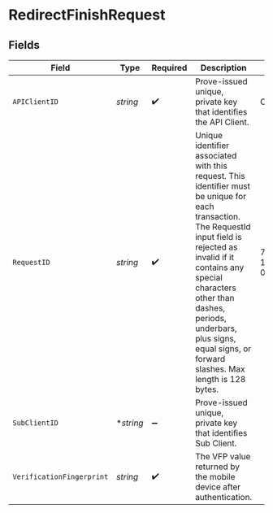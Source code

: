 # RedirectFinishRequest


## Fields

| Field                                                                                                                                                                                                                                                                                                     | Type                                                                                                                                                                                                                                                                                                      | Required                                                                                                                                                                                                                                                                                                  | Description                                                                                                                                                                                                                                                                                               | Example                                                                                                                                                                                                                                                                                                   |
| --------------------------------------------------------------------------------------------------------------------------------------------------------------------------------------------------------------------------------------------------------------------------------------------------------- | --------------------------------------------------------------------------------------------------------------------------------------------------------------------------------------------------------------------------------------------------------------------------------------------------------- | --------------------------------------------------------------------------------------------------------------------------------------------------------------------------------------------------------------------------------------------------------------------------------------------------------- | --------------------------------------------------------------------------------------------------------------------------------------------------------------------------------------------------------------------------------------------------------------------------------------------------------- | --------------------------------------------------------------------------------------------------------------------------------------------------------------------------------------------------------------------------------------------------------------------------------------------------------- |
| `APIClientID`                                                                                                                                                                                                                                                                                             | *string*                                                                                                                                                                                                                                                                                                  | :heavy_check_mark:                                                                                                                                                                                                                                                                                        | Prove-issued unique, private key that identifies the API Client.                                                                                                                                                                                                                                          | C6f1j294x70dY3l76xU6                                                                                                                                                                                                                                                                                      |
| `RequestID`                                                                                                                                                                                                                                                                                               | *string*                                                                                                                                                                                                                                                                                                  | :heavy_check_mark:                                                                                                                                                                                                                                                                                        | Unique identifier associated with this request. This identifier must be unique for each transaction. The RequestId input field is rejected as invalid if it contains any special characters other than dashes, periods, underbars, plus signs, equal signs, or forward slashes. Max length is 128 bytes.<br/> | 7f8390e0-90b3-11e1-b0c4-0800200c9a66                                                                                                                                                                                                                                                                      |
| `SubClientID`                                                                                                                                                                                                                                                                                             | **string*                                                                                                                                                                                                                                                                                                 | :heavy_minus_sign:                                                                                                                                                                                                                                                                                        | Prove-issued unique, private key that identifies Sub Client.                                                                                                                                                                                                                                              |                                                                                                                                                                                                                                                                                                           |
| `VerificationFingerprint`                                                                                                                                                                                                                                                                                 | *string*                                                                                                                                                                                                                                                                                                  | :heavy_check_mark:                                                                                                                                                                                                                                                                                        | The VFP value returned by the mobile device after authentication.                                                                                                                                                                                                                                         |                                                                                                                                                                                                                                                                                                           |